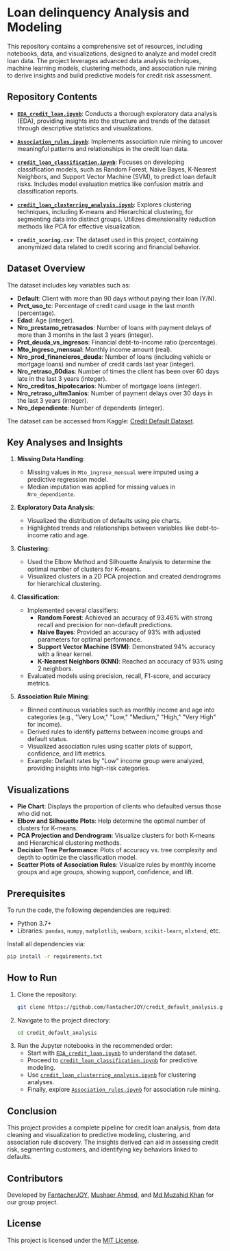 # Loan delinquency Analysis and Modeling

This repository contains a comprehensive set of resources, including notebooks, data, and visualizations, designed to analyze and model credit loan data. The project leverages advanced data analysis techniques, machine learning models, clustering methods, and association rule mining to derive insights and build predictive models for credit risk assessment.

## Repository Contents

- **[`EDA_credit_loan.ipynb`](https://github.com/FantacherJOY/credit_default_analysis/blob/main/EDA_credit_loan.ipynb)**: Conducts a thorough exploratory data analysis (EDA), providing insights into the structure and trends of the dataset through descriptive statistics and visualizations.

- **[`Association_rules.ipynb`](https://github.com/FantacherJOY/credit_default_analysis/blob/main/Association_rules.ipynb)**: Implements association rule mining to uncover meaningful patterns and relationships in the credit loan data.

- **[`credit_loan_classification.ipynb`](https://github.com/FantacherJOY/credit_default_analysis/blob/main/credit_loan_classification.ipynb)**: Focuses on developing classification models, such as Random Forest, Naive Bayes, K-Nearest Neighbors, and Support Vector Machine (SVM), to predict loan default risks. Includes model evaluation metrics like confusion matrix and classification reports.

- **[`credit_loan_clusterring_analysis.ipynb`](https://github.com/FantacherJOY/credit_default_analysis/blob/main/credit_loan_clusterring_analysis.ipynb)**: Explores clustering techniques, including K-means and Hierarchical clustering, for segmenting data into distinct groups. Utilizes dimensionality reduction methods like PCA for effective visualization.

- **`credit_scoring.csv`**: The dataset used in this project, containing anonymized data related to credit scoring and financial behavior.

## Dataset Overview

The dataset includes key variables such as:

- **Default**: Client with more than 90 days without paying their loan (Y/N).
- **Prct_uso_tc**: Percentage of credit card usage in the last month (percentage).
- **Edad**: Age (integer).
- **Nro_prestamo_retrasados**: Number of loans with payment delays of more than 3 months in the last 3 years (integer).
- **Prct_deuda_vs_ingresos**: Financial debt-to-income ratio (percentage).
- **Mto_ingreso_mensual**: Monthly income amount (real).
- **Nro_prod_financieros_deuda**: Number of loans (including vehicle or mortgage loans) and number of credit cards last year (integer).
- **Nro_retraso_60dias**: Number of times the client has been over 60 days late in the last 3 years (integer).
- **Nro_creditos_hipotecarios**: Number of mortgage loans (integer).
- **Nro_retraso_ultm3anios**: Number of payment delays over 30 days in the last 3 years (integer).
- **Nro_dependiente**: Number of dependents (integer).

The dataset can be accessed from Kaggle: [Credit Default Dataset](https://www.kaggle.com/datasets/hugoferquiroz/credit-default-only-numbers).

## Key Analyses and Insights

1. **Missing Data Handling**:
   - Missing values in `Mto_ingreso_mensual` were imputed using a predictive regression model.
   - Median imputation was applied for missing values in `Nro_dependiente`.

2. **Exploratory Data Analysis**:
   - Visualized the distribution of defaults using pie charts.
   - Highlighted trends and relationships between variables like debt-to-income ratio and age.

3. **Clustering**:
   - Used the Elbow Method and Silhouette Analysis to determine the optimal number of clusters for K-means.
   - Visualized clusters in a 2D PCA projection and created dendrograms for hierarchical clustering.

4. **Classification**:
   - Implemented several classifiers:
     - **Random Forest**: Achieved an accuracy of 93.46% with strong recall and precision for non-default predictions.
     - **Naive Bayes**: Provided an accuracy of 93% with adjusted parameters for optimal performance.
     - **Support Vector Machine (SVM)**: Demonstrated 94% accuracy with a linear kernel.
     - **K-Nearest Neighbors (KNN)**: Reached an accuracy of 93% using 2 neighbors.
   - Evaluated models using precision, recall, F1-score, and accuracy metrics.

5. **Association Rule Mining**:
   - Binned continuous variables such as monthly income and age into categories (e.g., "Very Low," "Low," "Medium," "High," "Very High" for income).
   - Derived rules to identify patterns between income groups and default status.
   - Visualized association rules using scatter plots of support, confidence, and lift metrics.
   - Example: Default rates by "Low" income group were analyzed, providing insights into high-risk categories.

## Visualizations

- **Pie Chart**: Displays the proportion of clients who defaulted versus those who did not.
- **Elbow and Silhouette Plots**: Help determine the optimal number of clusters for K-means.
- **PCA Projection and Dendrogram**: Visualize clusters for both K-means and Hierarchical clustering methods.
- **Decision Tree Performance**: Plots of accuracy vs. tree complexity and depth to optimize the classification model.
- **Scatter Plots of Association Rules**: Visualize rules by monthly income groups and age groups, showing support, confidence, and lift.

## Prerequisites

To run the code, the following dependencies are required:
- Python 3.7+
- Libraries: `pandas`, `numpy`, `matplotlib`, `seaborn`, `scikit-learn`, `mlxtend`, etc.

Install all dependencies via:
```bash
pip install -r requirements.txt
```

## How to Run

1. Clone the repository:
   ```bash
   git clone https://github.com/FantacherJOY/credit_default_analysis.git
   ```
2. Navigate to the project directory:
   ```bash
   cd credit_default_analysis
   ```
3. Run the Jupyter notebooks in the recommended order:
   - Start with [`EDA_credit_loan.ipynb`](https://github.com/FantacherJOY/credit_default_analysis/blob/main/EDA_credit_loan.ipynb) to understand the dataset.
   - Proceed to [`credit_loan_classification.ipynb`](https://github.com/FantacherJOY/credit_default_analysis/blob/main/credit_loan_classification.ipynb) for predictive modeling.
   - Use [`credit_loan_clusterring_analysis.ipynb`](https://github.com/FantacherJOY/credit_default_analysis/blob/main/credit_loan_clusterring_analysis.ipynb) for clustering analyses.
   - Finally, explore [`Association_rules.ipynb`](https://github.com/FantacherJOY/credit_default_analysis/blob/main/Association_rules.ipynb) for association rule mining.

## Conclusion

This project provides a complete pipeline for credit loan analysis, from data cleaning and visualization to predictive modeling, clustering, and association rule discovery. The insights derived can aid in assessing credit risk, segmenting customers, and identifying key behaviors linked to defaults.

## Contributors

Developed by [FantacherJOY](https://github.com/FantacherJOY), [Mushaer Ahmed](https://github.com/mushaerahmed), and [Md Muzahid Khan](https://github.com/Khan10061646) for our group project.

## License

This project is licensed under the [MIT License](LICENSE).

